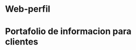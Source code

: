 # Web-perfil
<h1>Portafolio de informacion para clientes</h1
  (https://user-images.githubusercontent.com/64312487/92658097-f7e8e000-f2c3-11ea-91c8-6c6c1d883494.png)
